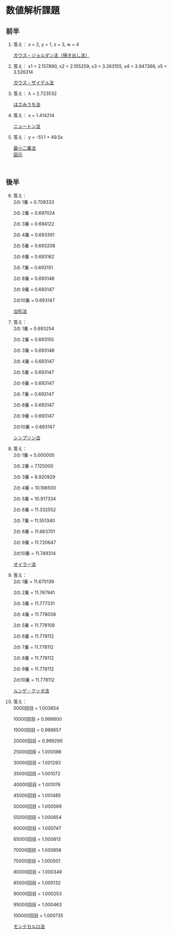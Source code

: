 # 数値解析課題

## 前半

1. 答え： x = 2, y = 1, z = 3, w = 4

    [ガウス・ジョルダン法（掃き出し法）](https://github.com/Deteikepeperon/oh_no/blob/master/prg01.c)

2. 答え： x1 = 2.157890, x2 = 2.105259, x3 = 3.263155, x4 = 3.947366, x5 = 3.526314

    [ガウス・ザイデル法](https://github.com/Deteikepeperon/oh_no/blob/master/prg02.c)

3. 答え： λ = 2.723532

    [はさみうち法](https://github.com/Deteikepeperon/oh_no/blob/master/prg03.c)

4. 答え： x = 1.414214

    [ニュートン法](https://github.com/Deteikepeperon/oh_no/blob/master/prg04.c)

5. 答え： y = -51.1 + 49.5x

    [最小二乗法](https://github.com/Deteikepeperon/oh_no/blob/master/prg05.c)<br>
    [図示](https://github.com/Deteikepeperon/oh_no/blob/master/prg05.png)

<br>

## 後半

6. 答え：<br>
    2の 1乗 = 0.708333

    2の 2乗 = 0.697024

    2の 3乗 = 0.694122

    2の 4乗 = 0.693391

    2の 5乗 = 0.693208

    2の 6乗 = 0.693162

    2の 7乗 = 0.693151

    2の 8乗 = 0.693148

    2の 9乗 = 0.693147

    2の10乗 = 0.693147

    [台形法](https://github.com/Deteikepeperon/oh_no/blob/master/prg06.c)

7. 答え：<br>
    2の 1乗 = 0.693254

    2の 2乗 = 0.693155

    2の 3乗 = 0.693148

    2の 4乗 = 0.693147

    2の 5乗 = 0.693147

    2の 6乗 = 0.693147

    2の 7乗 = 0.693147

    2の 8乗 = 0.693147

    2の 9乗 = 0.693147

    2の10乗 = 0.693147

    [シンプソン法](https://github.com/Deteikepeperon/oh_no/blob/master/prg07.c)

8. 答え：<br>
    2の 1乗 = 5.000000

    2の 2乗 = 7.125000

    2の 3乗 = 8.920929

    2の 4乗 = 10.166500

    2の 5乗 = 10.917334

    2の 6乗 = 11.332552

    2の 7乗 = 11.551340

    2の 8乗 = 11.663701

    2の 9乗 = 11.720647

    2の10乗 = 11.749314

    [オイラー法](https://github.com/Deteikepeperon/oh_no/blob/master/prg08.c)

9. 答え：<br>
    2の 1乗 = 11.670139

    2の 2乗 = 11.767941

    2の 3乗 = 11.777331

    2の 4乗 = 11.778058

    2の 5乗 = 11.778109

    2の 6乗 = 11.778112

    2の 7乗 = 11.778112

    2の 8乗 = 11.778112

    2の 9乗 = 11.778112

    2の10乗 = 11.778112

    [ルンゲ・クッタ法](https://github.com/Deteikepeperon/oh_no/blob/master/prg09.c)

10. 答え：<br>
    5000回目 = 1.003654

    10000回目 = 0.999600

    15000回目 = 0.999657

    20000回目 = 0.999290

    25000回目 = 1.000586

    30000回目 = 1.001293

    35000回目 = 1.001072

    40000回目 = 1.001076

    45000回目 = 1.001485

    50000回目 = 1.000569

    55000回目 = 1.000654

    60000回目 = 1.000747

    65000回目 = 1.000813

    70000回目 = 1.000856

    75000回目 = 1.000501

    80000回目 = 1.000349

    85000回目 = 1.000132

    90000回目 = 1.000253

    95000回目 = 1.000463

    100000回目 = 1.000735

    [モンテカルロ法](https://github.com/Deteikepeperon/oh_no/blob/master/prg10.c)


